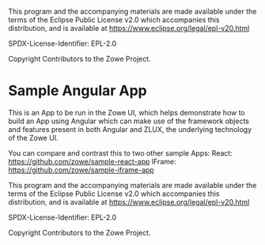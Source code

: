 This program and the accompanying materials are
made available under the terms of the Eclipse Public License v2.0 which accompanies
this distribution, and is available at https://www.eclipse.org/legal/epl-v20.html

SPDX-License-Identifier: EPL-2.0

Copyright Contributors to the Zowe Project.

# Sample Angular App

This is an App to be run in the Zowe UI, which helps demonstrate how to build an App using Angular which can make use of the framework objects and features present in both Angular and ZLUX, the underlying technology of the Zowe UI.

You can compare and contrast this to two other sample Apps:
React: https://github.com/zowe/sample-react-app
IFrame: https://github.com/zowe/sample-iframe-app


This program and the accompanying materials are
made available under the terms of the Eclipse Public License v2.0 which accompanies
this distribution, and is available at https://www.eclipse.org/legal/epl-v20.html

SPDX-License-Identifier: EPL-2.0

Copyright Contributors to the Zowe Project.
